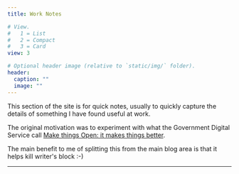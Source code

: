 ```yaml
---
title: Work Notes

# View.
#   1 = List
#   2 = Compact
#   3 = Card
view: 3

# Optional header image (relative to `static/img/` folder).
header:
  caption: ""
  image: ""
---
```


This section of the site is for quick notes, usually to quickly capture the details of something I have found useful at work.

The original motivation was to experiment with what the Government Digital Service call [Make things Open: it makes things better](https://www.gov.uk/guidance/government-design-principles#make-things-open-it-makes-things-better).

The main benefit to me of splitting this from the main blog area is that it helps kill writer's block :-)

----
